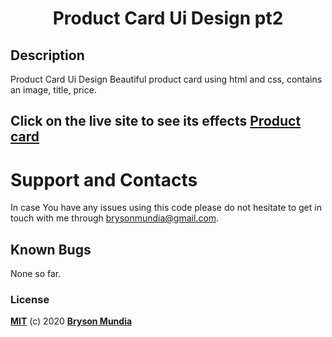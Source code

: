 <h1 align="center">Product Card Ui Design pt2</h1>

## Description
Product Card Ui Design Beautiful product card using html and css, contains an image, title, price.

## Click on the live site to see its effects [Product card](https://bryson69.github.io/Product-Card-Ui-Design-pt2/)

# Support and Contacts
In case You have any issues using this code please do not hesitate to get in touch with me through brysonmundia@gmail.com.

## Known Bugs
None so far.


### License
**[MIT](./LICENSE)** (c) 2020 **[Bryson Mundia]()**